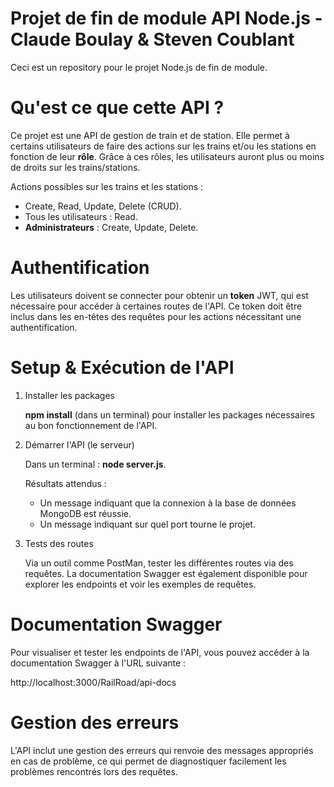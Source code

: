 # Projet de fin de module API Node.js - Claude Boulay & Steven Coublant

Ceci est un repository pour le projet Node.js de fin de module.

# Qu'est ce que cette API ?

Ce projet est une API de gestion de train et de station. Elle permet à certains utilisateurs de faire des actions sur les trains et/ou les stations en fonction de leur **rôle**. Grâce à ces rôles, les utilisateurs auront plus ou moins de droits sur les trains/stations.

Actions possibles sur les trains et les stations :

- Create, Read, Update, Delete (CRUD).
- Tous les utilisateurs : Read.
- **Administrateurs** : Create, Update, Delete.

# Authentification

Les utilisateurs doivent se connecter pour obtenir un **token** JWT, qui est nécessaire pour accéder à certaines routes de l'API. Ce token doit être inclus dans les en-têtes des requêtes pour les actions nécessitant une authentification.

# Setup & Exécution de l'API

1. Installer les packages

    **npm install** (dans un terminal) pour installer les packages nécessaires au bon fonctionnement de l'API.

2. Démarrer l'API (le serveur)

    Dans un terminal : **node server.js**.

    Résultats attendus :
    - Un message indiquant que la connexion à la base de données MongoDB est réussie.
    - Un message indiquant sur quel port tourne le projet.

3. Tests des routes

    Via un outil comme PostMan, tester les différentes routes via des requêtes. La documentation Swagger est également disponible pour explorer les endpoints et voir les exemples de requêtes.

# Documentation Swagger

Pour visualiser et tester les endpoints de l'API, vous pouvez accéder à la documentation Swagger à l'URL suivante :

http://localhost:3000/RailRoad/api-docs

# Gestion des erreurs

L'API inclut une gestion des erreurs qui renvoie des messages appropriés en cas de problème, ce qui permet de diagnostiquer facilement les problèmes rencontrés lors des requêtes.